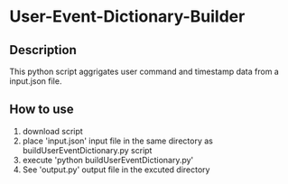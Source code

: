 # User-Event-Dictionary-Builder
## Description
This python script aggrigates user command and timestamp data from a input.json file.

## How to use
                
1. download script
2. place 'input.json' input file in the same directory as buildUserEventDictionary.py script
3. execute 'python buildUserEventDictionary.py'
4. See 'output.py' output file in the excuted directory